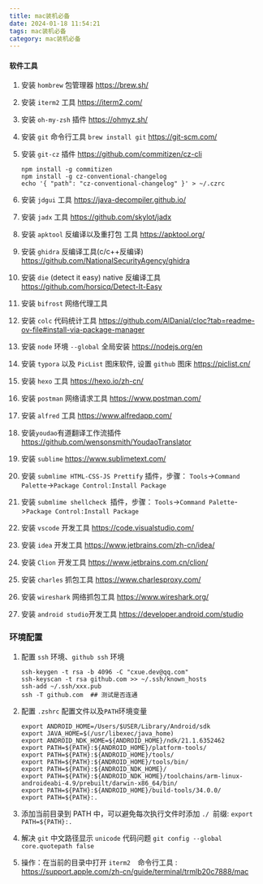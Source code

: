 ```yaml
---
title: mac装机必备
date: 2024-01-18 11:54:21
tags: mac装机必备
category: mac装机必备
---
```


#### 软件工具

1. 安装 `hombrew` 包管理器 https://brew.sh/

2. 安装 `iterm2` 工具 https://iterm2.com/

3. 安装 `oh-my-zsh` 插件 https://ohmyz.sh/

4. 安装 `git` 命令行工具 `brew install git` https://git-scm.com/

   <!--more-->

5. 安装 `git-cz` 插件 https://github.com/commitizen/cz-cli

   ```shell
   npm install -g commitizen
   npm install -g cz-conventional-changelog
   echo '{ "path": "cz-conventional-changelog" }' > ~/.czrc
   ```

6. 安装 `jdgui` 工具 https://java-decompiler.github.io/

7. 安装 `jadx` 工具 https://github.com/skylot/jadx

8. 安装 `apktool` 反编译以及重打包 工具 https://apktool.org/

9. 安装 `ghidra` 反编译工具(c/c++反编译) https://github.com/NationalSecurityAgency/ghidra

10. 安装 `die`  (detect it easy) native 反编译工具 https://github.com/horsicq/Detect-It-Easy

11. 安装 `bifrost` 网络代理工具

12. 安装 `colc` 代码统计工具 https://github.com/AlDanial/cloc?tab=readme-ov-file#install-via-package-manager

13. 安装 `node` 环境 `--global` 全局安装 https://nodejs.org/en

14. 安装 `typora` 以及  `PicList` 图床软件, 设置 `github` 图床 https://piclist.cn/

15. 安装 `hexo` 工具 https://hexo.io/zh-cn/

16. 安装 `postman` 网络请求工具 https://www.postman.com/

17. 安装 `alfred` 工具 https://www.alfredapp.com/

18. 安装`youdao`有道翻译工作流插件 https://github.com/wensonsmith/YoudaoTranslator

19. 安装 `sublime` https://www.sublimetext.com/ 

20. 安装 `submlime HTML-CSS-JS Prettify` 插件，步骤： `Tools`->`Command Palette`->`Package Control:Install Package ` 

21. 安装 `submlime shellcheck `插件，步骤： `Tools`->`Command Palette`->`Package Control:Install Package ` 

22. 安装 `vscode` 开发工具 https://code.visualstudio.com/

23. 安装 `idea` 开发工具 https://www.jetbrains.com/zh-cn/idea/

24. 安装 `Clion` 开发工具 https://www.jetbrains.com.cn/clion/

25. 安装 `charles` 抓包工具 https://www.charlesproxy.com/

26. 安装 `wireshark` 网络抓包工具 https://www.wireshark.org/

27. 安装 `android studio`开发工具 https://developer.android.com/studio

### 环境配置

1. 配置 `ssh` 环境、`github ssh` 环境

   ```
   ssh-keygen -t rsa -b 4096 -C "cxue.dev@qq.com"
   ssh-keyscan -t rsa github.com >> ~/.ssh/known_hosts
   ssh-add ~/.ssh/xxx.pub
   ssh -T github.com  ## 测试是否连通
   ```

2. 配置 `.zshrc` 配置文件以及`PATH`环境变量

	```
    export ANDROID_HOME=/Users/$USER/Library/Android/sdk
    export JAVA_HOME=$(/usr/libexec/java_home)
    export ANDROID_NDK_HOME=${ANDROID_HOME}/ndk/21.1.6352462
    export PATH=${PATH}:${ANDROID_HOME}/platform-tools/
    export PATH=${PATH}:${ANDROID_HOME}/tools/
    export PATH=${PATH}:${ANDROID_HOME}/tools/bin/
    export PATH=${PATH}:${ANDROID_NDK_HOME}/
    export PATH=${PATH}:${ANDROID_NDK_HOME}/toolchains/arm-linux-androideabi-4.9/prebuilt/darwin-x86_64/bin/
    export PATH=${PATH}:${ANDROID_HOME}/build-tools/34.0.0/
    export PATH=${PATH}:.
	```

3. 添加当前目录到 PATH 中，可以避免每次执行文件时添加 `./ `前缀:  `export PATH=${PATH}:.`

4. 解决 `git` 中文路径显示 `unicode` 代码问题 `git config --global core.quotepath false`

5. 操作：在当前的目录中打开 `iterm2  `命令行工具 : https://support.apple.com/zh-cn/guide/terminal/trmlb20c7888/mac
